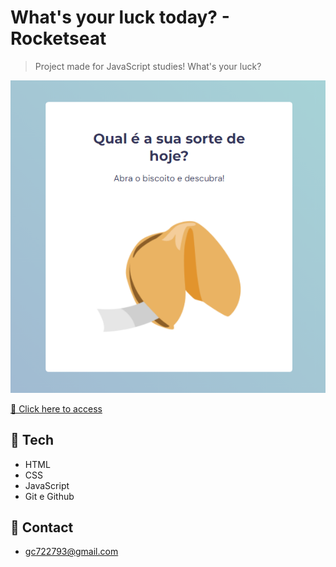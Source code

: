 # What's your luck today? - Rocketseat

> Project made for JavaScript studies! What's your luck?

![preview](./assets/preview.png)


[🔗 Click here to access]()

## 🔧 Tech

- HTML
- CSS
- JavaScript
- Git e Github

## 📧 Contact

- gc722793@gmail.com